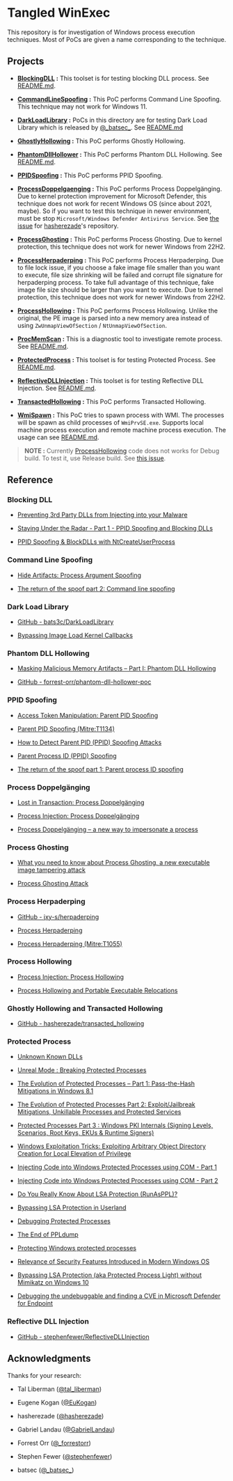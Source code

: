 # Tangled WinExec

This repository is for investigation of Windows process execution techniques.
Most of PoCs are given a name corresponding to the technique.



## Projects

* __[BlockingDLL](./BlockingDLL) :__ This toolset is for testing blocking DLL process. See [README.md](./BlockingDLL/README.md).

* __[CommandLineSpoofing](./CommandLineSpoofing) :__ This PoC performs Command Line Spoofing. This technique may not work for Windows 11.

* __[DarkLoadLibrary](./DarkLoadLibrary/) :__ PoCs in this directory are for testing Dark Load Library which is released by [@\_batsec\_](https://twitter.com/_batsec_). See [README.md](./DarkLoadLibrary/README.md)

* __[GhostlyHollowing](./GhostlyHollowing) :__ This PoC performs Ghostly Hollowing.

* __[PhantomDllHollower](./PhantomDllHollower) :__ This PoC performs Phantom DLL Hollowing. See [README.md](./PhantomDllHollower/README.md).

* __[PPIDSpoofing](./PPIDSpoofing) :__ This PoC performs PPID Spoofing.

* __[ProcessDoppelgaenging](./ProcessDoppelgaenging) :__ This PoC performs Process Doppelgänging. Due to kernel protection improvement for Microsoft Defender, this technique does not work for recent Windows OS (since about 2021, maybe). So if you want to test this technique in newer environment, must be stop `Microsoft/Windows Defender Antivirus Service`. See [the issue](https://github.com/hasherezade/process_doppelganging/issues/3) for [hasherezade](https://twitter.com/hasherezade)'s repository.

* __[ProcessGhosting](./ProcessGhosting) :__ This PoC performs Process Ghosting. Due to kernel protection, this technique does not work for newer Windows from 22H2.

* __[ProcessHerpaderping](./ProcessHerpaderping) :__ This PoC performs Process Herpaderping. Due to file lock issue, if you choose a fake image file smaller than you want to execute, file size shrinking will be failed and corrupt file signature for herpaderping process. To take full advantage of this technique, fake image file size should be larger than you want to execute. Due to kernel protection, this technique does not work for newer Windows from 22H2.

* __[ProcessHollowing](./ProcessHollowing) :__ This PoC performs Process Hollowing. Unlike the original, the PE image is parsed into a new memory area instead of using `ZwUnmapViewOfSection` / `NtUnmapViewOfSection`.

* __[ProcMemScan](./ProcMemScan) :__ This is a diagnostic tool to investigate remote process. See [README.md](./ProcMemScan/README.md).

* __[ProtectedProcess](./ProtectedProcess) :__ This toolset is for testing Protected Process. See [README.md](./ProtectedProcess/README.md).

* __[ReflectiveDLLInjection](./ReflectiveDLLInjection) :__ This toolset is for testing Reflective DLL Injection. See [README.md](./ReflectiveDLLInjection/README.md).

* __[TransactedHollowing](./TransactedHollowing) :__ This PoC performs Transacted Hollowing.

* __[WmiSpawn](./WmiSpawn) :__ This PoC tries to spawn process with WMI. The processes will be spawn as child processes of `WmiPrvSE.exe`. Supports local machine process execution and remote machine process execution. The usage can see [README.md](./WmiSpawn/README.md).

> __NOTE :__ Currently [ProcessHollowing](./ProcessGhosting) code does not works for Debug build. To test it, use Release build. See [this issue](https://github.com/daem0nc0re/TangledWinExec/issues/1).


## Reference

### Blocking DLL

* [Preventing 3rd Party DLLs from Injecting into your Malware](https://www.ired.team/offensive-security/defense-evasion/preventing-3rd-party-dlls-from-injecting-into-your-processes)

* [Staying Under the Radar - Part 1 - PPID Spoofing and Blocking DLLs](https://crypt0ace.github.io/posts/Staying-under-the-Radar/)

* [PPID Spoofing & BlockDLLs with NtCreateUserProcess](https://offensivedefence.co.uk/posts/ntcreateuserprocess/)

### Command Line Spoofing

* [Hide Artifacts: Process Argument Spoofing](https://attack.mitre.org/techniques/T1564/010/)

* [The return of the spoof part 2: Command line spoofing](https://blog.nviso.eu/2020/02/04/the-return-of-the-spoof-part-2-command-line-spoofing/)


### Dark Load Library

* [GitHub - bats3c/DarkLoadLibrary](https://github.com/bats3c/DarkLoadLibrary)

* [Bypassing Image Load Kernel Callbacks](https://www.mdsec.co.uk/2021/06/bypassing-image-load-kernel-callbacks/)


### Phantom DLL Hollowing

* [Masking Malicious Memory Artifacts – Part I: Phantom DLL Hollowing](https://www.forrest-orr.net/post/malicious-memory-artifacts-part-i-dll-hollowing)

* [GitHub - forrest-orr/phantom-dll-hollower-poc](https://github.com/forrest-orr/phantom-dll-hollower-poc)

### PPID Spoofing

* [Access Token Manipulation: Parent PID Spoofing](https://attack.mitre.org/techniques/T1134/004/)

* [Parent PID Spoofing (Mitre:T1134)](https://www.hackingarticles.in/parent-pid-spoofing-mitret1134/)

* [How to Detect Parent PID (PPID) Spoofing Attacks](https://www.picussecurity.com/resource/blog/how-to-detect-parent-pid-ppid-spoofing-attacks)

* [Parent Process ID (PPID) Spoofing](https://www.ired.team/offensive-security/defense-evasion/parent-process-id-ppid-spoofing)

* [The return of the spoof part 1: Parent process ID spoofing](https://blog.nviso.eu/2020/01/31/the-return-of-the-spoof-part-1-parent-process-id-spoofing/)


### Process Doppelgänging

* [Lost in Transaction: Process Doppelgänging](https://www.blackhat.com/docs/eu-17/materials/eu-17-Liberman-Lost-In-Transaction-Process-Doppelganging.pdf)

* [Process Injection: Process Doppelgänging](https://attack.mitre.org/techniques/T1055/013/)

* [Process Doppelgänging – a new way to impersonate a process](https://hshrzd.wordpress.com/2017/12/18/process-doppelganging-a-new-way-to-impersonate-a-process/)


### Process Ghosting

* [What you need to know about Process Ghosting, a new executable image tampering attack](https://www.elastic.co/blog/process-ghosting-a-new-executable-image-tampering-attack)

* [Process Ghosting Attack](https://www.hackingarticles.in/process-ghosting-attack/)


### Process Herpaderping

* [GitHub - jxy-s/herpaderping](https://github.com/jxy-s/herpaderping)

* [Process Herpaderping](https://jxy-s.github.io/herpaderping/)

* [Process Herpaderping (Mitre:T1055)](https://www.hackingarticles.in/process-herpaderping-mitret1055/)

### Process Hollowing

* [Process Injection: Process Hollowing](https://attack.mitre.org/techniques/T1055/012/)

* [Process Hollowing and Portable Executable Relocations](https://www.ired.team/offensive-security/code-injection-process-injection/process-hollowing-and-pe-image-relocations)


### Ghostly Hollowing and Transacted Hollowing

* [GitHub - hasherezade/transacted_hollowing](https://github.com/hasherezade/transacted_hollowing)

### Protected Process

* [Unknown Known DLLs](http://publications.alex-ionescu.com/Recon/Recon%202018%20-%20Unknown%20Known%20DLLs%20and%20other%20code%20integrity%20trust%20violations.pdf)

* [Unreal Mode : Breaking Protected Processes](https://www.nosuchcon.org/talks/2014/D3_05_Alex_ionescu_Breaking_protected_processes.pdf)

* [The Evolution of Protected Processes – Part 1: Pass-the-Hash Mitigations in Windows 8.1](https://www.crowdstrike.com/blog/evolution-protected-processes-part-1-pass-hash-mitigations-windows-81/)

* [The Evolution of Protected Processes Part 2: Exploit/Jailbreak Mitigations, Unkillable Processes and Protected Services](https://www.crowdstrike.com/blog/evolution-protected-processes-part-2-exploitjailbreak-mitigations-unkillable-processes-and/)

* [Protected Processes Part 3 : Windows PKI Internals (Signing Levels, Scenarios, Root Keys, EKUs & Runtime Signers)](https://www.crowdstrike.com/blog/protected-processes-part-3-windows-pki-internals-signing-levels-scenarios-signers-root-keys/)

* [Windows Exploitation Tricks: Exploiting Arbitrary Object Directory Creation for Local Elevation of Privilege](https://googleprojectzero.blogspot.com/2018/08/windows-exploitation-tricks-exploiting.html)

* [Injecting Code into Windows Protected Processes using COM - Part 1](https://googleprojectzero.blogspot.com/2018/10/injecting-code-into-windows-protected.html)

* [Injecting Code into Windows Protected Processes using COM - Part 2](https://googleprojectzero.blogspot.com/2018/11/injecting-code-into-windows-protected.html)

* [Do You Really Know About LSA Protection (RunAsPPL)?](https://itm4n.github.io/lsass-runasppl/)

* [Bypassing LSA Protection in Userland](https://blog.scrt.ch/2021/04/22/bypassing-lsa-protection-in-userland/)

* [Debugging Protected Processes](https://itm4n.github.io/debugging-protected-processes/)

* [The End of PPLdump](https://itm4n.github.io/the-end-of-ppldump/)

* [Protecting Windows protected processes](https://www.elastic.co/blog/protecting-windows-protected-processes)

* [Relevance of Security Features Introduced in Modern Windows OS](https://aaltodoc.aalto.fi/bitstream/handle/123456789/38990/master_Aquilino_Broderick_2019.pdf?sequence=1&isAllowed=y)

* [Bypassing LSA Protection (aka Protected Process Light) without Mimikatz on Windows 10](https://redcursor.com.au/bypassing-lsa-protection-aka-protected-process-light-without-mimikatz-on-windows-10/)

* [Debugging the undebuggable and finding a CVE in Microsoft Defender for Endpoint](https://medium.com/falconforce/debugging-the-undebuggable-and-finding-a-cve-in-microsoft-defender-for-endpoint-ce36f50bb31)


### Reflective DLL Injection

* [GitHub - stephenfewer/ReflectiveDLLInjection](https://github.com/stephenfewer/ReflectiveDLLInjection)


## Acknowledgments

Thanks for your research:

* Tal Liberman ([@tal_liberman](https://twitter.com/tal_liberman))

* Eugene Kogan ([@EuKogan](https://twitter.com/EuKogan))

* hasherezade ([@hasherezade](https://twitter.com/hasherezade))

* Gabriel Landau ([@GabrielLandau](https://twitter.com/GabrielLandau))

* Forrest Orr ([@_forrestorr](https://twitter.com/_forrestorr))

* Stephen Fewer ([@stephenfewer](https://twitter.com/stephenfewer))

* batsec ([@\_batsec\_](https://twitter.com/_batsec_))